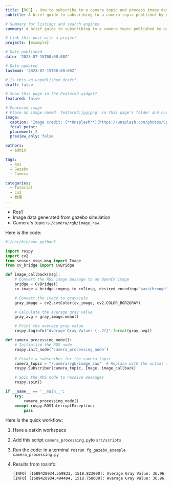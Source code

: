 ```yaml
---
title: [ROS] - How to subscribe to a camera topic and process image data using the cv2 library.
subtitle: A brief guide to subscribing to a camera topic published by gazebo in ros1 and efficiently processing image data using the powerful cv2 library.

# Summary for listings and search engines
summary: A brief guide to subscribing to a camera topic published by gazebo in ros1 and efficiently processing image data using the powerful cv2 library.

# Link this post with a project
projects: [example]

# Date published
date: '2023-07-15T00:00:00Z'

# Date updated
lastmod: '2023-07-15T00:00:00Z'

# Is this an unpublished draft?
draft: false

# Show this page in the Featured widget?
featured: false

# Featured image
# Place an image named `featured.jpg/png` in this page's folder and customize its options here.
image:
  caption: 'Image credit: [**Unsplash**](https://unsplash.com/photos/CpkOjOcXdUY)'
  focal_point: ''
  placement: 2
  preview_only: false

authors:
  - admin

tags:
  - Ros
  - Gazebo
  - Camera

categories:
  - Tutorial
  - cv2
  - 教程
---
```


- Ros1 
- Image data generated from gazebo simulation
- Camera's topic is `/camera/rgb/image_raw`

Here is the code:

```python
#!/usr/bin/env python3

import rospy
import cv2
from sensor_msgs.msg import Image
from cv_bridge import CvBridge

def image_callback(msg):
    # Convert the ROS image message to an OpenCV image
    bridge = CvBridge()
    cv_image = bridge.imgmsg_to_cv2(msg, desired_encoding="passthrough")

    # Convert the image to grayscale
    gray_image = cv2.cvtColor(cv_image, cv2.COLOR_BGR2GRAY)

    # Calculate the average gray value
    gray_avg = gray_image.mean()

    # Print the average gray value
    rospy.loginfo("Average Gray Value: {:.2f}".format(gray_avg))

def camera_processing_node():
    # Initialize the ROS node
    rospy.init_node('camera_processing_node')

    # Create a subscriber for the camera topic
    camera_topic = "/camera/rgb/image_raw"  # Replace with the actual topic name
    rospy.Subscriber(camera_topic, Image, image_callback)

    # Spin the ROS node to receive messages
    rospy.spin()

if __name__ == '__main__':
    try:
        camera_processing_node()
    except rospy.ROSInterruptException:
        pass

```

Here is the quick workflow:

1. Have a catkin workspace 

2. Add this script `camera_processing.py`to `src/scripts`

3. Run the code: in a terminal `rosrun fg_gazebo_example camera_processing.py`

4. Results from rosinfo: 

   ```bash
   [INFO] [1689428934.559831, 1518.823000]: Average Gray Value: 36.96
   [INFO] [1689428934.494494, 1518.758000]: Average Gray Value: 36.96
   ```

   